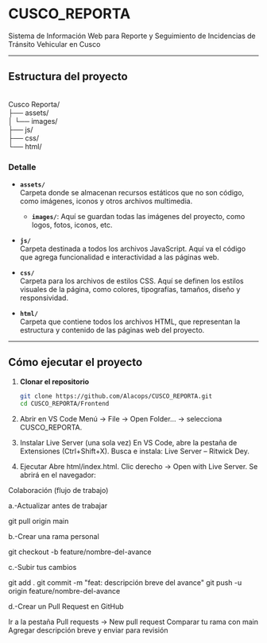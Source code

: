 # CUSCO_REPORTA
Sistema de Información Web para Reporte y Seguimiento de Incidencias de Tránsito Vehicular en Cusco

---

## Estructura del proyecto

<br> Cusco Reporta/ <br> ├── assets/ <br> │ └── images/ <br> ├── js/ <br> ├── css/ <br> └── html/ <br>

### Detalle

- **`assets/`**  
  Carpeta donde se almacenan recursos estáticos que no son código, como imágenes, iconos y otros archivos multimedia.  
  - **`images/`**: Aquí se guardan todas las imágenes del proyecto, como logos, fotos, iconos, etc.

- **`js/`**  
  Carpeta destinada a todos los archivos JavaScript. Aquí va el código que agrega funcionalidad e interactividad a las páginas web.

- **`css/`**  
  Carpeta para los archivos de estilos CSS. Aquí se definen los estilos visuales de la página, como colores, tipografías, tamaños, diseño y responsividad.

- **`html/`**  
  Carpeta que contiene todos los archivos HTML, que representan la estructura y contenido de las páginas web del proyecto.

---

## Cómo ejecutar el proyecto

1. **Clonar el repositorio**
   ```bash
   git clone https://github.com/Alacops/CUSCO_REPORTA.git
   cd CUSCO_REPORTA/Frontend
2. Abrir en VS Code
Menú → File → Open Folder… → selecciona CUSCO_REPORTA.

3. Instalar Live Server (una sola vez)
En VS Code, abre la pestaña de Extensiones (Ctrl+Shift+X).
Busca e instala: Live Server – Ritwick Dey.

4. Ejecutar
Abre html/index.html.
Clic derecho → Open with Live Server.
Se abrirá en el navegador:

Colaboración (flujo de trabajo)

a.-Actualizar antes de trabajar

git pull origin main

b.-Crear una rama personal

git checkout -b feature/nombre-del-avance

c.-Subir tus cambios

git add .
git commit -m "feat: descripción breve del avance"
git push -u origin feature/nombre-del-avance

d.-Crear un Pull Request en GitHub

Ir a la pestaña Pull requests → New pull request
Comparar tu rama con main
Agregar descripción breve y enviar para revisión
